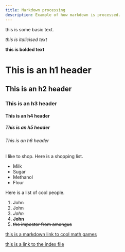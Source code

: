 ```yaml
---
title: Markdown processing
description: Example of how markdown is processed.
---
```


this is some basic text.

*this is italicised text*

**this is bolded text**

# This is an h1 header

## This is an h2 header

### This is an h3 header

#### This is an h4 header

##### This is an h5 header

###### This is an h6 header

I like to shop. Here is a shopping list.
- Milk
- Sugar
- Methanol
- Flour

Here is a list of cool people.
1. John
2. John
3. *John*
4. **John**
5. ~~the impostor from amongus~~

[this is a markdown link to cool math games](https://www.coolmathgames.com/)

[this is a link to the index file](index.md)


